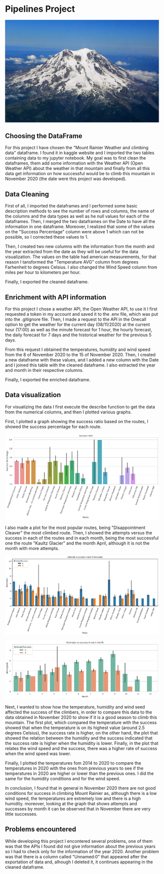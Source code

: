 # Pipelines Project


![Alt text](Mount_Rainier.jpg)

## Choosing the DataFrame

For this project I have chosen the "Mount Rainier Weather and climbing data" dataframe. I found it in kaggle website and I imported the two tables containing data to my jupyter notebook. My goal was to first clean the dataframes, them add some information with the Weather API (Open Weather API) about the weather in that mountain and finally from all this data get information on how successful would be to climb this mountain in November 2020 (the date were this project was developed).

## Data Cleaning

First of all, I imported the dataframes and I performed some basic description methods to see the number of rows and columns, the name of the columns and the data types as well as he null values for each of the dataframes. Then, I merged the two dataframes on the Date to have all the information in one dataframe. Moreover, I realized that some of the values on the "Success Percentage" column were above 1 which can not be possible, so I corrected these values to 1. 

Then, I created two new columns with the information from the month and the year extracted from the date as they will be useful for the data visualization. The values on the table had american measurements, for that reason I tansformed the "Temperature AVG" column from degrees Farhenheit to degrees Celsius. I also changed the Wind Speed column from miles per hour to kilometers per hour.

Finally, I exported the cleaned dataframe.
## Enrichment with API information

For this project I chose a weather API, the Open Weather API, to use it I first requested a token in my account and saved it to the .env file, which was put into the .gitignore file. Then, I made a request to the API in the Onecall option to get the weather for the current day (08/11/2020) at the current hour (17:00) as well as the minute forecast for 1 hour, the hourly forecast, the daily forecast for 7 days and the historical weather for the previous 5 days.

From this request I obtained the temperatures, humidity and wind speed from the 8 of November 2020 to the 15 of November 2020. Then, I created a new dataframe with these values, and I added a new column with the Date and I joined this table with the cleaned dataframe. I also extracted the year and month in their respective columns.

Finally, I exported the enriched dataframe.

## Data visualization

For visualizing the data I first execute the describe function to get the data from the numerical columns, and then I plotted various graphs.

First, I plotted a graph showing the success ratio based on the routes, I showed the success percentage for each route. 

![Alt text](graph1.png)

I also made a plot for the most popular routes, being "Disappointment Cleaver" the most climbed route. Then, I showed the attempts versus the success in each of the routes and in each month, being the most successful one the route "Kaultz Glacier" and the month April, although it is not the month with more attempts. 

![Alt text](graph2.png)

![Alt text](graph3.png)

Next, I wanted to show how the temperature, humidity and wind seed affected the success of the climbers, in order to compare this data to the data obtained in November 2020 to show if it is a good season to climb this mountain. The first plot, which compared the temperature with the success showed that when the temperature is on its highest value (around 2.5 degrees Celsius), the success rate is higher, on the other hand, the plot that showed the relation between the humidity and the success indicated that the success rate is higher when the humidity is lower. Finally, in the plot that relates the wind speed and the success, there was a higher rate of success when the wind speed was lower.

Finally, I plotted the temperatures fom 2014 to 2020 to compare the temperatures in 2020 with the ones from previous years to see if the temperatures in 2020 are higher or lower than the previous ones. I did the same for the humidity conditions and for the wind speed.

In conclusion, I found that in general in November 2020 there are not good conditions for success in climbing Mount Rainier as, although there is a low wind speed, the temperatures are extremely low and there is a high humidity. moreover, looking at the graph that shows attempts and successes by month it can be observed that in November there are very little successes.

## Problems encountered

While developing this project I encontered several problems, one of them was that the APIs I found did not give information about the previous years so I had to check only for the information of the year 2020. Another problem was that there is a column called "Unnamed:0" that appeared after the exportation of data and, alhough I deleted it, it continues appearing in the cleaned dataframe.
